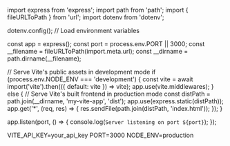import express from 'express';
import path from 'path';
import { fileURLToPath } from 'url';
import dotenv from 'dotenv';

dotenv.config(); // Load environment variables

const app = express();
const port = process.env.PORT || 3000;
const __filename = fileURLToPath(import.meta.url);
const __dirname = path.dirname(__filename);

// Serve Vite's public assets in development mode
if (process.env.NODE_ENV === 'development') {
  const vite = await import('vite').then(({ default: vite }) => vite);
  app.use(vite.middlewares);
} else {
  // Serve Vite's built frontend in production mode
  const distPath = path.join(__dirname, 'my-vite-app', 'dist');
  app.use(express.static(distPath));
  app.get('*', (req, res) => {
    res.sendFile(path.join(distPath, 'index.html'));
  });
}

app.listen(port, () => {
  console.log(`Server listening on port ${port}`);
});

VITE_API_KEY=your_api_key
PORT=3000
NODE_ENV=production
